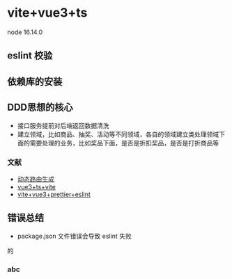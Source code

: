# vite+vue3+ts

node 16.14.0

## eslint 校验

## 依赖库的安装
## DDD思想的核心
- 接口服务提前对后端返回数据清洗
- 建立领域，比如商品、抽奖、活动等不同领域，各自的领域建立类处理领域下面的需要处理的业务，比如奖品下面，是否是折扣奖品，是否是打折商品等
### 文献

- [动态路由生成](https://www.jianshu.com/p/1dfcc790c637)
- [vue3+ts+vite](https://blog.csdn.net/qq_17335549/article/details/128480583)
- [vite+vue3+prettier+eslint](https://juejin.cn/post/7222460499493584955)

## 错误总结

- package.json 文件错误会导致 eslint 失败

的
### abc